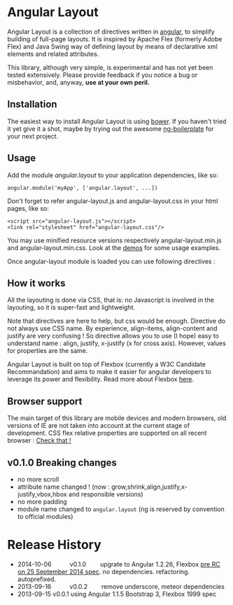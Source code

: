 Angular Layout
==============

Angular Layout is a collection of directives written in [angular][2], to
simplify building of full-page layouts. It is inspired by Apache Flex (formerly
Adobe Flex) and Java Swing way of defining layout by means of declarative xml elements and
related attributes.

This library, although very simple, is experimental and has not yet been tested
extensively. Please provide feedback if you notice a bug or misbehavior, and,
anyway, **use at your own peril.**

Installation
------------

The easiest way to install Angular Layout is using [bower][1]. If you haven't
tried it yet give it a shot, maybe by trying out the awesome [ng-boilerplate][3]
for your next project.

Usage
-----

Add the module *angular.layout* to your application dependencies, like so:

~~~~~~~~~~~~~~~~~~~~~~~~~~~~~~~~~~~~~~~~~~~~~~~~~~~~~~~~~~~~~~~~~~~~~~~~~~~~~~~~
angular.module('myApp', ['angular.layout', ...])
~~~~~~~~~~~~~~~~~~~~~~~~~~~~~~~~~~~~~~~~~~~~~~~~~~~~~~~~~~~~~~~~~~~~~~~~~~~~~~~~

Don't forget to refer angular-layout.js and angular-layout.css in your html
pages, like so:

~~~~~~~~~~~~~~~~~~~~~~~~~~~~~~~~~~~~~~~~~~~~~~~~~~~~~~~~~~~~~~~~~~~~~~~~~~~~~~~~
<script src="angular-layout.js"></script>
<link rel="stylesheet" href="angular-layout.css"/>
~~~~~~~~~~~~~~~~~~~~~~~~~~~~~~~~~~~~~~~~~~~~~~~~~~~~~~~~~~~~~~~~~~~~~~~~~~~~~~~~

You may use minified resource versions respectively angular-layout.min.js and angular-layout.min.css.
Look at the [demos][4] for some usage examples.

Once angular-layout module is loaded you can use following directives :

How it works
------------

All the layouting is done via CSS, that is: no Javascript is involved in the
layouting, so it is super-fast and lightweight.

Note that directives are here to help, but css would be enough.
Directive do not always use CSS name. By experience, align-items, align-content and justify are very confusing !
So directive allows you to use (I hope) easy to understand name : align, justify, x-justify (x for cross axis).
However, values for properties are the same.

Angular Layout is built on top of Flexbox (currently a W3C Candidate
Recommandation) and aims to make it easier for angular developers to leverage
its power and flexibility. Read more about Flexbox [here][5].

Browser support
---------------

The main target of this library are mobile devices and modern browsers, old
versions of IE are not taken into account at the current stage of development.
CSS flex relative properties are supported on all recent browser : [Check that !][7]


v0.1.0 Breaking changes
-----------------------
- no more scroll
- attribute name changed ! (now : grow,shrink,align,justify,x-justify,vbox,hbox and responsible versions)
- no more padding
- module name changed to `angular.layout` (ng is reserved by convention to official modules)

Release History
==================
 * 2014-10-06   v0.1.0   upgrate to Angular 1.2.26, Flexbox [pre RC on 25 September 2014 spec][6]. no dependencies. refactoring. autoprefixed.
 * 2013-09-16   v0.0.2   remove underscore, meteor dependencies
 * 2013-09-15     v0.0.1     using Angular 1.1.5 Bootstrap 3, Flexbox 1999 spec


[1]: <http://bower.io/>

[2]: <http://angularjs.org/>

[3]: <http://joshdmiller.github.io/ng-boilerplate>

[4]: <https://github.com/demerzel3/angular-layout/tree/master/demos>

[5]: <http://css-tricks.com/snippets/css/a-guide-to-flexbox/>

[6]: <http://www.w3.org/TR/2014/WD-css-flexbox-1-20140925/>

[7]: <http://caniuse.com/#feat=flexbox>
